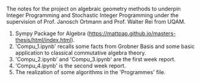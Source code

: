 The notes for the project on algebraic geometry methods to underpin Integer Programming and Stochastic Integer Programming under the supervision of Prof. Janosch Ortmann and Prof. Walter Rei from UQAM.

1.  Sympy Package for Algebra  (https://mattpap.github.io/masters-thesis/html/index.html).
2. 'Compu_1.ipynb' recalls some facts from Grobner Basis and some basic application to classical commutative algebra theory.
3. 'Compu_2.ipynb' and 'Compu_3.ipynb' are the first week report.
4. 'Compu_4.ipynb' is the second week report.
5. The realization of some algorithms in the 'Programmes' file.

